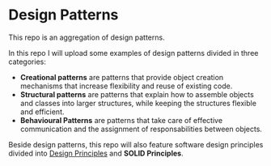 # Design Patterns

This repo is an aggregation of design patterns.

In this repo I will upload some examples of design patterns divided in three categories:

-   **Creational patterns** are patterns that provide object creation mechanisms that increase flexibility and reuse of existing code.
-   **Structural patterns** are patterns that explain how to assemble objects and classes into larger structures, while keeping the structures flexible and efficient.
-   **Behavioural Patterns** are patterns that take care of effective communication and the assignment of responsabilities between objects.

Beside design patterns, this repo will also feature software design principles divided into [Design Principles](design-principles/DESIGN_PRINCIPLES.md) and **SOLID Principles**.
